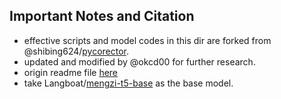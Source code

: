 ## Important Notes and Citation

+ effective scripts and model codes in this dir are forked from @shibing624/[pycorector](https://github.com/shibing624/pycorrector).
+ updated and modified by @okcd00 for further research.
+ origin readme file [here](README.origin.md)
+ take Langboat/[mengzi-t5-base](https://huggingface.co/Langboat/mengzi-t5-base) as the base model.